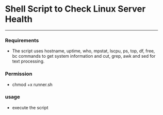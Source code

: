 # Shell Script to Check Linux Server Health
---

### Requirements 

- The script uses hostname, uptime, who, mpstat, lscpu, ps, top, df, free, bc commands to get system information and cut, grep, awk and sed for text processing.

### Permission

- chmod +x runner.sh


### usage

 - execute the script 




